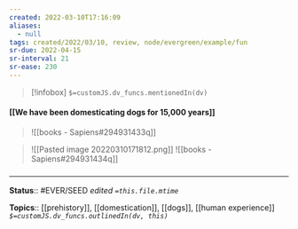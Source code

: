 ```yaml
---
created: 2022-03-10T17:16:09 
aliases:
  - null
tags: created/2022/03/10, review, node/evergreen/example/fun
sr-due: 2022-04-15
sr-interval: 21
sr-ease: 230
---
```

> [!infobox]
`$=customJS.dv_funcs.mentionedIn(dv)`

#### [[We have been domesticating dogs for 15,000 years]] 

> ![[books - Sapiens#294931433q]]

> ![[Pasted image 20220310171812.png]] 
> ![[books - Sapiens#294931434q]]
### <hr class="footnote"/>

**Status**:: #EVER/SEED 
*edited `=this.file.mtime`*

**Topics**:: [[prehistory]], [[domestication]], [[dogs]], [[human experience]]
*`$=customJS.dv_funcs.outlinedIn(dv, this)`*
